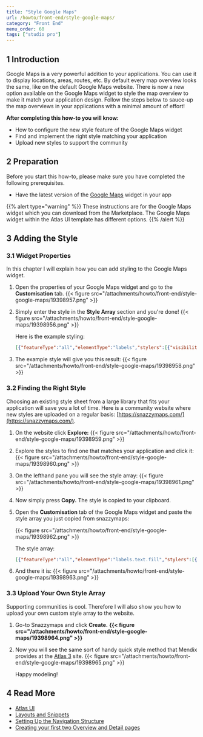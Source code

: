 ```yaml
---
title: "Style Google Maps"
url: /howto/front-end/style-google-maps/
category: "Front End"
menu_order: 60
tags: ["studio pro"]
---
```


## 1 Introduction

Google Maps is a very powerful addition to your applications. You can use it to display locations, areas, routes, etc. By default every map overview looks the same, like on the default Google Maps website. There is now a new option available on the Google Maps widget to style the map overview to make it match your application design. Follow the steps below to sauce-up the map overviews in your applications with a minimal amount of effort!

**After completing this how-to you will know:**

*   How to configure the new style feature of the Google Maps widget
*   Find and implement the right style matching your application
*   Upload new styles to support the community

## 2 Preparation

Before you start this how-to, please make sure you have completed the following prerequisites.

*   Have the latest version of the [Google Maps](/appstore/widgets/google-maps/) widget in your app

{{% alert type="warning" %}}
These instructions are for the Google Maps widget which you can download from the Marketplace. The Google Maps widget within the Atlas UI template has different options.
{{% /alert %}}

## 3 Adding the Style

### 3.1 Widget Properties

In this chapter I will explain how you can add styling to the Google Maps widget.

1.  Open the properties of your Google Maps widget and go to the **Customisation** tab.
    {{< figure src="/attachments/howto/front-end/style-google-maps/19398957.png" >}}

2.  Simply enter the style in the **Style Array** section and you're done!
    {{< figure src="/attachments/howto/front-end/style-google-maps/19398956.png" >}}

    Here is the example styling:

    ```json
    [{"featureType":"all","elementType":"labels","stylers":[{"visibility":"off"}]},{"featureType":"administrative","elementType":"all","stylers":[{"visibility":"off"}]},{"featureType":"administrative","elementType":"labels","stylers":[{"visibility":"off"}]},{"featureType":"landscape","elementType":"all","stylers":[{"visibility":"on"}]},{"featureType":"landscape","elementType":"geometry.fill","stylers":[{"color":"#abce83"}]},{"featureType":"landscape","elementType":"labels","stylers":[{"visibility":"off"}]},{"featureType":"poi","elementType":"all","stylers":[{"visibility":"off"}]},{"featureType":"road","elementType":"geometry.fill","stylers":[{"visibility":"simplified"}]},{"featureType":"road","elementType":"labels.text.fill","stylers":[{"color":"#5B5B3F"}]},{"featureType":"road","elementType":"labels.text.stroke","stylers":[{"color":"#ABCE83"}]},{"featureType":"road","elementType":"labels.icon","stylers":[{"visibility":"off"}]},{"featureType":"road.highway","elementType":"geometry","stylers":[{"color":"#EBF4A4"}]},{"featureType":"road.arterial","elementType":"all","stylers":[{"visibility":"off"}]},{"featureType":"road.local","elementType":"all","stylers":[{"visibility":"off"}]},{"featureType":"transit","elementType":"all","stylers":[{"visibility":"off"}]},{"featureType":"water","elementType":"geometry","stylers":[{"visibility":"on"},{"color":"#aee2e0"}]}]
    ```

3.  The example style will give you this result:
    {{< figure src="/attachments/howto/front-end/style-google-maps/19398958.png" >}}

### 3.2 Finding the Right Style

Choosing an existing style sheet from a large library that fits your application will save you a lot of time. Here is a community website where new styles are uploaded on a regular basis: [https://snazzymaps.com/](https://snazzymaps.com/).

1.  On the website click **Explore:**
    {{< figure src="/attachments/howto/front-end/style-google-maps/19398959.png" >}}
2.  Explore the styles to find one that matches your application and click it:
    {{< figure src="/attachments/howto/front-end/style-google-maps/19398960.png" >}}
3.  On the lefthand pane you will see the style array:
    {{< figure src="/attachments/howto/front-end/style-google-maps/19398961.png" >}}
4.  Now simply press **Copy.** The style is copied to your clipboard.
5.  Open the **Customisation** tab of the Google Maps widget and paste the style array you just copied from snazzymaps:

    {{< figure src="/attachments/howto/front-end/style-google-maps/19398962.png" >}}

    The style array:

    ```json
    [{"featureType":"all","elementType":"labels.text.fill","stylers":[{"color":"#ffffff"}]},{"featureType":"all","elementType":"labels.text.stroke","stylers":[{"color":"#000000"},{"lightness":13}]},{"featureType":"administrative","elementType":"geometry.fill","stylers":[{"color":"#000000"}]},{"featureType":"administrative","elementType":"geometry.stroke","stylers":[{"color":"#144b53"},{"lightness":14},{"weight":1.4}]},{"featureType":"landscape","elementType":"all","stylers":[{"color":"#08304b"}]},{"featureType":"poi","elementType":"geometry","stylers":[{"color":"#0c4152"},{"lightness":5}]},{"featureType":"road.highway","elementType":"geometry.fill","stylers":[{"color":"#000000"}]},{"featureType":"road.highway","elementType":"geometry.stroke","stylers":[{"color":"#0b434f"},{"lightness":25}]},{"featureType":"road.arterial","elementType":"geometry.fill","stylers":[{"color":"#000000"}]},{"featureType":"road.arterial","elementType":"geometry.stroke","stylers":[{"color":"#0b3d51"},{"lightness":16}]},{"featureType":"road.local","elementType":"geometry","stylers":[{"color":"#000000"}]},{"featureType":"transit","elementType":"all","stylers":[{"color":"#146474"}]},{"featureType":"water","elementType":"all","stylers":[{"color":"#021019"}]}]
    ```

6.  And there it is:
    {{< figure src="/attachments/howto/front-end/style-google-maps/19398963.png" >}}

### 3.3 Upload Your Own Style Array

Supporting communities is cool. Therefore I will also show you how to upload your own custom style array to the website.

1.  Go-to Snazzymaps and click **Create.**
    **{{< figure src="/attachments/howto/front-end/style-google-maps/19398964.png" >}}** 
2.  Now you will see the same sort of handy quick style method that Mendix provides at the [Atlas 3](https://atlas.mendix.com/) site.
    {{< figure src="/attachments/howto/front-end/style-google-maps/19398965.png" >}} 

    Happy modeling!

## 4 Read More

* [Atlas UI](/howto/front-end/atlas-ui/)
*   [Layouts and Snippets](/howto/front-end/layouts-and-snippets/)
*   [Setting Up the Navigation Structure](/howto/general/setting-up-the-navigation-structure/)
*   [Creating your first two Overview and Detail pages](/howto/front-end/create-your-first-two-overview-and-detail-pages/)
